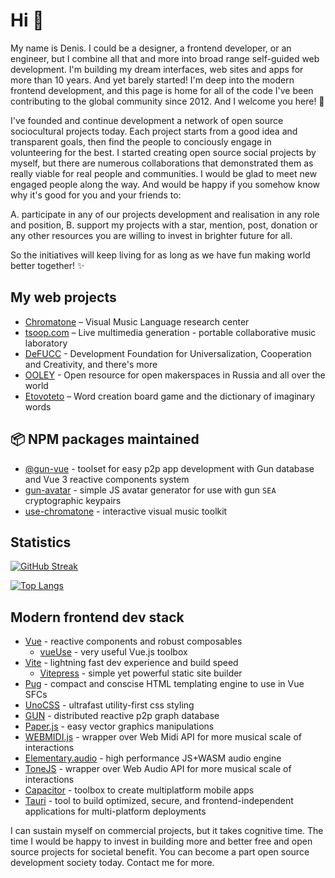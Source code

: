 # Hi 👋
My name is Denis. I could be a designer, a frontend developer, or an engineer, but I combine all that and more into broad range self-guided web development. I'm building my dream interfaces, web sites and apps for more than 10 years. And yet barely started! I'm deep into the modern frontend development, and this page is home for all of the code I've been contributing to the global community since 2012. And I welcome you here! 🌊

I've founded and continue development a network of open source sociocultural projects today. Each project starts from a good idea and transparent goals, then find the people to conciously engage in volunteering for the best. I started creating open source social projects by myself, but there are numerous collaborations that demonstrated them as really viable for real people and communities. I would be glad to meet new engaged people along the way. And would be happy if you somehow know why it's good for you and your friends to: 

A. participate in any of our projects development and realisation in any role and position, 
B. support my projects with a star, mention, post, donation or any other resources you are willing to invest in brighter future for all.
 
So the initiatives will keep living for as long as we have fun making world better together! ✨

## My web projects

- [Chromatone](https://github.com/chromatone) – Visual Music Language research center
- [tsoop.com](https://github.com/tsoop-com) – Live multimedia generation - portable collaborative music laboratory
- [DeFUCC](https://github.com/DeFUCC) - Development Foundation for Universalization, Cooperation and Creativity, and there's more
- [OOLEY](https://github.com/ooley42) - Open resource for open makerspaces in Russia and all over the world
- [Etovoteto](https://github.com/etovoteto) – Word creation board game and the dictionary of imaginary words

## 📦 NPM packages maintained 

- [@gun-vue](https://github.com/DeFUCC/gun-vue) - toolset for easy p2p app development with Gun database and Vue 3 reactive components system
- [gun-avatar](https://github.com/DeFUCC/gun-avatar) - simple JS avatar generator for use with gun `SEA` cryptographic keypairs
- [use-chromatone](https://github.com/chromatone/chromatone.center) - interactive visual music toolkit

## Statistics

[![GitHub Streak](http://github-readme-streak-stats.herokuapp.com?user=davay42&theme=dark&background=000000)](https://git.io/streak-stats)

[![Top Langs](https://github-readme-stats.vercel.app/api/top-langs/?username=davay42&layout=compact&theme=vision-friendly-dark)](https://github.com/anuraghazra/github-readme-stats)

## Modern frontend dev stack

- [Vue](https://vuejs.org) - reactive components and robust composables
  - [vueUse](https://vueuse.org) - very useful Vue.js toolbox
- [Vite](https://vitejs.dev) - lightning fast dev experience and build speed
  - [Vitepress](https://vitepress.vuejs.org) - simple yet powerful static site builder
- [Pug](https://pugjs.org) - compact and conscise HTML templating engine to use in Vue SFCs
- [UnoCSS](https://github.com/unocss/unocss) - ultrafast utility-first css styling
- [GUN](https://gun.eco) -  distributed reactive p2p graph database
- [Paper.js](http://paperjs.org) - easy vector graphics manipulations
- [WEBMIDI.js](https://webmidijs.org/) - wrapper over Web Midi API for more musical scale of interactions
- [Elementary.audio](https://elementary.audio) - high performance JS+WASM audio engine
- [ToneJS](https://tonejs.github.io/) - wrapper over Web Audio API for more musical scale of interactions
- [Capacitor](https://capacitorjs.com/) - toolbox to create multiplatform mobile apps
- [Tauri](https://tauri.app/) - tool to build optimized, secure, and frontend-independent applications for multi-platform deployments

I can sustain myself on commercial projects, but it takes cognitive time. The time I would be happy to invest in building more and better free and open source projects for societal benefit. You can become a part open source development society today. Contact me for more.
